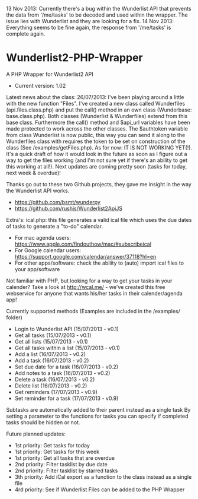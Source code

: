 13 Nov 2013: Currently there's a bug within the Wunderlist API that prevents the data from '/me/tasks' to be decoded and used within the wrapper. The issue lies with Wunderlist and they are looking for a fix.
14 Nov 2013: Everything seems to be fine again, the response from '/me/tasks' is complete again.


Wunderlist2-PHP-Wrapper
=======================

A PHP Wrapper for Wunderlist2 API
- Current version: 1.02

Latest news about the class:
26/07/2013: I've been playing around a little with the new function "Files". I've created a new class called Wunderfiles (api.files.class.php) and put the call() method in an own class (Wunderbase: base.class.php). Both classes (Wunderlist & Wunderfiles) extend from this base class. Furthermore the call() method and $api_url variables have been made protected to work across the other classes. The $authtoken variable from class Wunderlist is now public, this way you can send it along to the Wunderfiles class with requires the token to be set on construction of the class (See /examples/getFiles.php). As for now: IT IS NOT WORKING YET(!). It's a quick draft of how it would look in the future as soon as I figure out a way to get the files working (and I'm not sure yet if there's an ability to get this working at all!). Next updates are coming pretty soon (tasks for today, next week & overdue)! 

Thanks go out to these two Github projects, they gave me insight in the way the Wunderlist API works.
- https://github.com/bsmt/wunderpy
- https://github.com/rushis/Wunderlist2ApiJS

Extra's:
ical.php: this file generates a valid ical file which uses the due dates of tasks to generate a "to-do" calendar. 
- For mac agenda users: https://www.apple.com/findouthow/mac/#subscribeical
- For Google calendar users: https://support.google.com/calendar/answer/37118?hl=en
- For other apps/software: check the ability to (auto) import ical files to your app/software

Not familiar with PHP, but looking for a way to get your tasks in your calender? Take a look at http://wcal.me/ - we've created this free webservice for anyone that wants his/her tasks in their calender/agenda app!

Currently supported methods (Examples are included in the /examples/ folder)

- Login to Wunderlist API (15/07/2013 - v0.1)
- Get all tasks (15/07/2013 - v0.1)
- Get all lists (15/07/2013 - v0.1)
- Get all tasks within a list (15/07/2013 - v0.1)
- Add a list (16/07/2013 - v0.2)
- Add a task (16/07/2013 - v0.2)
- Set due date for a task (16/07/2013 - v0.2)
- Add notes to a task (16/07/2013 - v0.2)
- Delete a task (16/07/2013 - v0.2)
- Delete list (16/07/2013 - v0.2)
- Get reminders (17/07/2013 - v0.9)
- Set reminder for a task (17/07/2013 - v0.9)

Subtasks are automatically added to their parent instead as a single task
By setting a parameter to the functions for tasks you can specify if completed tasks should be hidden or not.

Future planned updates:
- 1st priority: Get tasks for today
- 1st priority: Get tasks for this week
- 1st priority: Get all tasks that are overdue
- 2nd priority: Filter tasklist by due date
- 2nd priority: Filter tasklist by starred tasks
- 3th priority: Add iCal export as a function to the class instead as a single file
- 4rd priority: See if Wunderlist Files can be added to the PHP Wrapper
